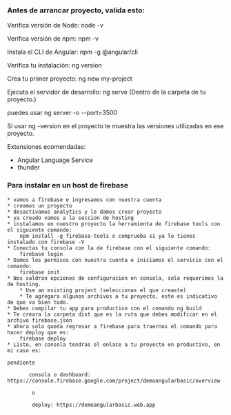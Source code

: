 ### Antes de arrancar proyecto, valida esto:

Verifica versión de Node: node -v

Verifica versión de npm: npm -v

Instala el CLI de Angular: npm -g @angular/cli

Verifica tu instalación: ng version

Crea tu primer proyecto: ng new my-project

Ejecuta el servidor de desarrollo: ng serve (Dentro de la carpeta de tu proyecto.)

puedes usar ng server -o --port=3500

Si usar ng -version en el proyecto te muestra las versiones utilizadas en ese proyecto.

Extensiones ecomendadas:

- Angular Language Service
- thunder

### Para instalar en un host de firebase

    * vamos a firebase e ingresamos con nuestra cuenta
    * creamos un proyecto
    * desactivamos analytics y le damos crear proyecto
    * ya creado vamos a la seccion de hosting
    * instalamos en nuestro proyecto la herramienta de firebase tools con el siguiente comando:
        npm install -g firebase-tools o comprueba si ya lo tienes instalado con firebase -V
    * Conectas tu consola con la de firebase con el siguiente comando:
        firebase login
    * Damos los permisos con nuestra cuenta e iniciamos el servicio con el comando:
        firebase init
    * Nos saldran opciones de configuracion en consola, solo requerimos la de hosting.
        * Use an existing project (seleccionas el que creaste)
        * Te agregara algunos archivos a tu proyecto, este es indicativo de que va bien todo.
    * Debes compilar tu app para productivo con el comando ng build
    * Te creara la carpeta dist que es la ruta que debes modificar en el archivo firebase.json
    * ahora solo queda regresar a firebase para traernos el comando para hacer deploy que es:
        firebase deploy
    * Listo, en consola tendras el enlace a tu proyecto en productivo, en mi caso es:

    pendiente

           consola o dashboard: https://console.firebase.google.com/project/demoangularbasic/overview

            o

            deploy: https://demoangularbasic.web.app
